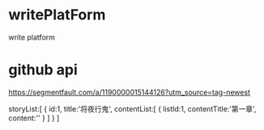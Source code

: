 # writePlatForm
write platform
# github api
https://segmentfault.com/a/1190000015144126?utm_source=tag-newest

storyList:[
    {
        id:1,
        title:'将夜行鬼',
        contentList:[
            {
                listId:1,
                contentTitle:'第一章',
                content:''
            }
        ]
    }
]
